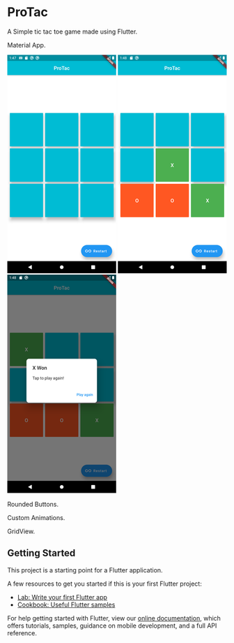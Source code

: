 # ProTac

A Simple tic tac toe game made using Flutter.

Material App.

![UI](https://github.com/xadityax/Flutter-Games/blob/master/Screenshot_1587241023.png) ![UI](https://github.com/xadityax/Flutter-Games/blob/master/Screenshot_1587241114.png) ![UI](https://github.com/xadityax/Flutter-Games/blob/master/Screenshot_1587241124.png)


Rounded Buttons.

Custom Animations.

GridView.

## Getting Started

This project is a starting point for a Flutter application.

A few resources to get you started if this is your first Flutter project:

- [Lab: Write your first Flutter app](https://flutter.dev/docs/get-started/codelab)
- [Cookbook: Useful Flutter samples](https://flutter.dev/docs/cookbook)

For help getting started with Flutter, view our
[online documentation](https://flutter.dev/docs), which offers tutorials,
samples, guidance on mobile development, and a full API reference.
